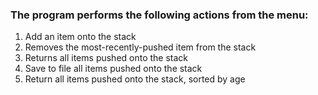 ### The program performs the following actions from the menu:

1. Add an item onto the stack
2. Removes the most-recently-pushed item from the stack
3. Returns all items pushed onto the stack
4. Save to file all items pushed onto the stack
5. Return all items pushed onto the stack, sorted by age
